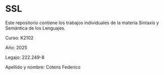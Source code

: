 # SSL

Este repositorio contiene los trabajos individuales de la materia Sintaxis y Semántica de los Lenguajes.

Curso: K2102

Año: 2025

Legajo: 222.249-8

Apellido y nombre: Cotens Federico
